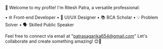 👋 Welcome to my profile! I'm Ritesh Patra, a versatile professional:

• 🌐 Front-end Developer 
• 🎨 UI/UX Designer
• 📚 BCA Scholar
• 💡 Problem Solver
• 🗣️ Skilled Public Speaker


Feel free to connect via email at "patrasagarika654@gmail.com" Let's collaborate and create something amazing! 😊🚀
